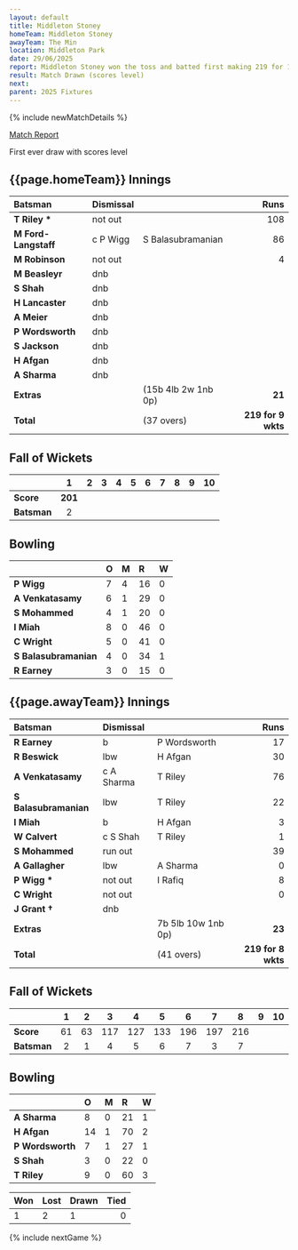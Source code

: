 ```yaml
---
layout: default
title: Middleton Stoney
homeTeam: Middleton Stoney
awayTeam: The Min
location: Middleton Park 
date: 29/06/2025
report: Middleton Stoney won the toss and batted first making 219 for 1 wkts. The Min replied with 218 for 8 wkts in 41 overs.
result: Match Drawn (scores level)
next: 
parent: 2025 Fixtures
---
```


{% include newMatchDetails %}

[Match Report](https://middletonstoneycc.co.uk/event/mscc-v-the-min/)

First ever draw with scores level

## {{page.homeTeam}} Innings

| Batsman | Dismissal | | Runs |
|:---|:---|---|---:|
| **T Riley &#42;** | not out |  | 108 |
| **M Ford-Langstaff** | c P Wigg | S Balasubramanian | 86 |
| **M Robinson** | not out |  | 4 |
| **M Beasleyr** | dnb |  |  |
| **S Shah** | dnb |  |  |
| **H Lancaster** | dnb |  |  |
| **A Meier** | dnb |  |  |
| **P Wordsworth** | dnb |  |  |
| **S Jackson** | dnb |  |  |
| **H Afgan** | dnb |  |  |
| **A Sharma** | dnb |  |  |
| **Extras** | | (15b 4lb 2w 1nb 0p) | **21** |
| **Total** | | (37 overs) | **219 for 9 wkts** |

## Fall of Wickets

| | 1 | 2 | 3 | 4 | 5 | 6 | 7 | 8 | 9 | 10 |
|---|:---:|:---:|:---:|:---:|:---:|:---:|:---:|:---:|:---:|:---:|
| **Score** | **201** |  |  |  |  |  |  |  |  |  |
| **Batsman** | 2 |  |  |  |  |  |  |  |  |  |

## Bowling

| | O | M | R | W |
|---|:---|:---|:---|:---|
| **P Wigg** | 7 | 4 | 16 | 0 |
| **A Venkatasamy** | 6 | 1 | 29 | 0 |
| **S Mohammed** | 4 | 1 | 20 | 0 |
| **I Miah** | 8 | 0 | 46 | 0 |
| **C Wright** | 5 | 0 | 41 | 0 |
| **S Balasubramanian** | 4 | 0 | 34 | 1 |
| **R Earney** | 3 | 0 | 15 | 0 |

## {{page.awayTeam}} Innings

| Batsman | Dismissal | | Runs |
|:---|:---|---|---:|
| **R Earney** | b | P Wordsworth | 17 |
| **R Beswick** | lbw | H Afgan | 30 |
| **A Venkatasamy** | c A Sharma | T Riley | 76 |
| **S Balasubramanian** | lbw | T Riley | 22 |
| **I Miah** | b | H Afgan | 3 |
| **W Calvert** | c S Shah | T Riley | 1 |
| **S Mohammed** | run out | | 39 |
| **A Gallagher** | lbw | A Sharma | 0 |
| **P Wigg &#42;** | not out | I Rafiq | 8 |
| **C Wright** | not out |   | 0 |
| **J Grant &#8224;** | dnb |  |  |
| **Extras** | | 7b 5lb 10w 1nb 0p) | **23** |
| **Total** | | (41 overs) | **219 for 8 wkts** |

## Fall of Wickets

| | 1 | 2 | 3 | 4 | 5 | 6 | 7 | 8 | 9 | 10 |
|---|:---:|:---:|:---:|:---:|:---:|:---:|:---:|:---:|:---:|:---:|
| **Score** | 61 | 63 | 117 | 127 | 133 | 196 | 197 | 216 |  |  |
| **Batsman** | 2 | 1 | 4 | 5 | 6 | 7 | 3 | 7 |  |  | 

## Bowling

| | O | M | R | W |
|---|:---|:---|:---|:---|
| **A Sharma** | 8 | 0 | 21 | 1 |
| **H Afgan** | 14 | 1 | 70 | 2 |
| **P Wordsworth** | 7 | 1 | 27 | 1 |
| **S Shah** | 3 | 0 | 22 | 0 |
| **T Riley** | 9 | 0 | 60 | 3 |

| Won | Lost | Drawn | Tied |
|:---|:---|:---|---:|
| 1 | 2 | 1 | 0 |

{% include nextGame %}
